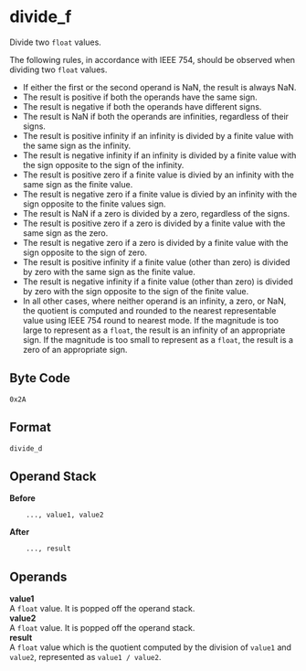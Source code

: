 # divide_f

Divide two `float` values.

The following rules, in accordance with IEEE 754, should be observed
when dividing two `float` values.
 * If either the first or the second operand is NaN, the result is
   always NaN.
 * The result is positive if both the operands have the same sign.
 * The result is negative if both the operands have different signs.
 * The result is NaN if both the operands are infinities, regardless
   of their signs.
 * The result is positive infinity if an infinity is divided by a
   finite value with the same sign as the infinity.
 * The result is negative infinity if an infinity is divided by a
   finite value with the sign opposite to the sign of the infinity.
 * The result is positive zero if a finite value is divied by an
   infinity with the same sign as the finite value.
 * The result is negative zero if a finite value is divied by an
   infinity with the sign opposite to the finite values sign.
 * The result is NaN if a zero is divided by a zero, regardless of
   the signs.
 * The result is positive zero if a zero is divided by a finite
   value with the same sign as the zero.
 * The result is negative zero if a zero is divided by a finite
   value with the sign opposite to the sign of zero.
 * The result is positive infinity if a finite value (other than
   zero) is divided by zero with the same sign as the finite value.
 * The result is negative infinity if a finite value (other than
   zero) is divided by zero with the sign opposite to the sign of
   the finite value.
 * In all other cases, where neither operand is an infinity, a
   zero, or NaN, the quotient is computed and rounded to the nearest
   representable value using IEEE 754 round to nearest mode. If
   the magnitude is too large to represent as a `float`,
   the result is an infinity of an appropriate sign. If the magnitude
   is too small to represent as a `float`, the result is a
   zero of an appropriate sign.

## Byte Code
```
0x2A
```

## Format
```
divide_d
```

## Operand Stack
**Before**  
```
    ..., value1, value2
```
**After**  
```
    ..., result
```

## Operands
**value1**  
    A `float` value. It is popped off the operand stack.  
**value2**  
    A `float` value. It is popped off the operand stack.  
**result**  
    A `float` value which is the quotient computed by the
    division of `value1` and `value2`, represented as
    `value1 / value2`.